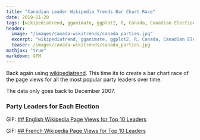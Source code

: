 ```yaml
---
title: "Canadian Leader Wikipedia Trends Bar Chart Race"
date: 2019-11-20
tags: [wikipediatrend, gganimate, ggplot2, R, Canada, Canadian Elections]
header:
  image: "/images/canada-wikitrends/canada_parties.jpg"
  excerpt: "wikipediatrend, gganimate, ggplot2, R, Canada, Canadian Elections"
  teaser: /images/canada-wikitrends/canada_parties.jpg
mathjax: "true"
markdown: GFM
---
```


Back again using [wikipediatrend](https://github.com/petermeissner/wikipediatrend0). This time its to create a bar chart race of the page views for all the most popular party leaders over time.

The data only goes back to December 2007.

### Party Leaders for Each Election

GIF: <a href="/images/canada-wikitrends/wiki_race_en.gif" target="_blank" >## English Wikipedia Page Views for Top 10 Leaders </a> 

GIF: <a href="/images/canada-wikitrends/wiki_race_fr.gif" target="_blank" >## French Wikipedia Page Views for Top 10 Leaders</a>
